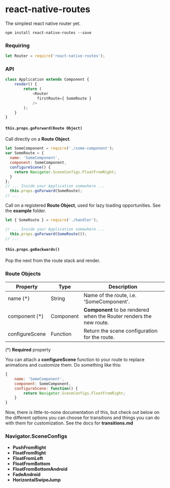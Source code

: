# react-native-routes #

The simplest react native router yet.

`npm install react-native-routes --save`

### Requiring ###
```javascript
let Router = require('react-native-routes');
```

### API ###

```js
class Application extends Component {
    render() {
        return (
            <Router
              firstRoute={ SomeRoute }
            />
        );
    }
}
```

#### `this.props.goForward(Route Object)` ####

Call directly on a **Route Object**.

```js
let SomeComponent = require('./some-component');
var SomeRoute = {
  name: 'SomeComponent',
  component: SomeComponent,
  configureScene() {
    return Navigator.SceneConfigs.FloatFromRight;
  }
};
// ... Inside your Application somewhere ...
  this.props.goForward(SomeRoute);
// ...
```

Call on a registered **Route Object**, used for lazy loading opportunities. See the **example** folder.

```js
let { SomeRoute } = require('./handler');

// ... Inside your Application somewhere ...
  this.props.goForward(SomeRoute());
// ...
```

#### `this.props.goBackwards()` ####
Pop the next from the route stack and render.

### Route Objects ###

| Property | Type | Description |
| -------- | ---- | ----------- |
| name (\*) | String | Name of the route, i.e. 'SomeComponent'. |
| component (\*) | Component | **Component** to be rendered when the Router renders the new route. |
| configureScene | Function | Return the scene configuration for the route. |

(\*) **Required** property

You can attach a **configureScene** function to your route to replace animations and customize them. Do something like this:

```js
{
    name: 'SomeComponent',
    component: SomeComponent,
    configureScene: function() {
        return Navigator.SceneConfigs.FloatFromRight;
    }
}
```

Now, there is little-to-none documentation of this, but check out below on the different options you can choose for transitions and things you can do with them for customization. See the docs for **transitions.md**

### Navigator.SceneConfigs ###
+ **PushFromRight**
+ **FloatFromRight**
+ **FloatFromLeft**
+ **FloatFromBottom**
+ **FloatFromBottomAndroid**
+ **FadeAndroid**
+ **HorizontalSwipeJump**
